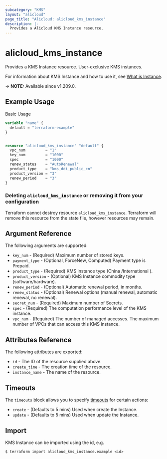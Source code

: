 ```yaml
---
subcategory: "KMS"
layout: "alicloud"
page_title: "Alicloud: alicloud_kms_instance"
description: |-
  Provides a Alicloud KMS Instance resource.
---
```


# alicloud_kms_instance

Provides a KMS Instance resource. User-exclusive KMS instances.

For information about KMS Instance and how to use it, see [What is Instance](https://www.alibabacloud.com/help/en/).

-> **NOTE:** Available since v1.209.0.

## Example Usage

Basic Usage

```terraform
variable "name" {
  default = "terraform-example"
}


resource "alicloud_kms_instance" "default" {
  vpc_num         = "1"
  key_num         = "1000"
  spec            = "1000"
  renew_status    = "AutoRenewal"
  product_type    = "kms_ddi_public_cn"
  product_version = "3"
  renew_period    = "3"
}
```

### Deleting `alicloud_kms_instance` or removing it from your configuration

Terraform cannot destroy resource `alicloud_kms_instance`. Terraform will remove this resource from the state file, however resources may remain.

## Argument Reference

The following arguments are supported:
* `key_num` - (Required) Maximum number of stored keys.
* `payment_type` - (Optional, ForceNew, Computed) Payment type is Prepaid.
* `product_type` - (Required) KMS instance type (China /International ).
* `product_version` - (Optional) KMS Instance commodity type (software/hardware).
* `renew_period` - (Optional) Automatic renewal period, in months.
* `renew_status` - (Optional) Renewal options (manual renewal, automatic renewal, no renewal).
* `secret_num` - (Required) Maximum number of Secrets.
* `spec` - (Required) The computation performance level of the KMS instance.
* `vpc_num` - (Required) The number of managed accesses. The maximum number of VPCs that can access this KMS instance.

## Attributes Reference

The following attributes are exported:
* `id` - The ID of the resource supplied above.
* `create_time` - The creation time of the resource.
* `instance_name` - The name of the resource.

## Timeouts

The `timeouts` block allows you to specify [timeouts](https://www.terraform.io/docs/configuration-0-11/resources.html#timeouts) for certain actions:
* `create` - (Defaults to 5 mins) Used when create the Instance.
* `update` - (Defaults to 5 mins) Used when update the Instance.

## Import

KMS Instance can be imported using the id, e.g.

```shell
$ terraform import alicloud_kms_instance.example <id>
```